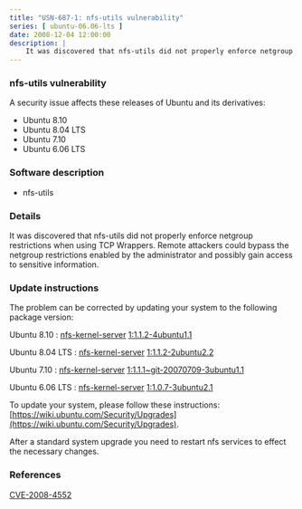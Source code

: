```yaml
---
title: "USN-687-1: nfs-utils vulnerability"
series: [ ubuntu-06.06-lts ]
date: 2008-12-04 12:00:00
description: |
    It was discovered that nfs-utils did not properly enforce netgroup restrictions when using TCP Wrappers. Remote attackers could bypass the netgroup restrictions enabled by the administrator and possibly gain access to sensitive information. 
--- 
```

 
### nfs-utils vulnerability

A security issue affects these releases of Ubuntu and its derivatives:

* Ubuntu 8.10
* Ubuntu 8.04 LTS
* Ubuntu 7.10
* Ubuntu 6.06 LTS

### Software description

* nfs-utils 

### Details

It was discovered that nfs-utils did not properly enforce netgroup restrictions when using TCP Wrappers. Remote attackers could bypass the netgroup restrictions enabled by the administrator and possibly gain access to sensitive information. 

### Update instructions

The problem can be corrected by updating your system to the following package version:

Ubuntu 8.10
 : [nfs-kernel-server](https://launchpad.net/ubuntu/+source/nfs-utils) <span> [1:1.1.2-4ubuntu1.1](https://launchpad.net/ubuntu/+source/nfs-utils/1:1.1.2-4ubuntu1.1) </span> 

Ubuntu 8.04 LTS
 : [nfs-kernel-server](https://launchpad.net/ubuntu/+source/nfs-utils) <span> [1:1.1.2-2ubuntu2.2](https://launchpad.net/ubuntu/+source/nfs-utils/1:1.1.2-2ubuntu2.2) </span> 

Ubuntu 7.10
 : [nfs-kernel-server](https://launchpad.net/ubuntu/+source/nfs-utils) <span> [1:1.1.1~git-20070709-3ubuntu1.1](https://launchpad.net/ubuntu/+source/nfs-utils/1:1.1.1~git-20070709-3ubuntu1.1) </span> 

Ubuntu 6.06 LTS
 : [nfs-kernel-server](https://launchpad.net/ubuntu/+source/nfs-utils) <span> [1:1.0.7-3ubuntu2.1](https://launchpad.net/ubuntu/+source/nfs-utils/1:1.0.7-3ubuntu2.1) </span> 

To update your system, please follow these instructions: [https://wiki.ubuntu.com/Security/Upgrades](https://wiki.ubuntu.com/Security/Upgrades).

After a standard system upgrade you need to restart nfs services to effect the necessary changes. 

### References

 [CVE-2008-4552](http://people.ubuntu.com/~ubuntu-security/cve/CVE-2008-4552)
 
